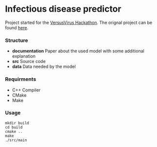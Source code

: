 # Infectious disease predictor

Project started for the [VersusVirus Hackathon](https://www.versusvirus.ch/). The orignal project can be found [here](https://github.com/menora93/versusvirus).


### Structure

* **documentation** Paper about the used model with some additional explanation
* **src** Source code
* **data** Data needed by the model


### Requirments

* C++ Compiler
* CMake
* Make

### Usage

	mkdir build
	cd build
	cmake ..
   	make
   	./src/main
